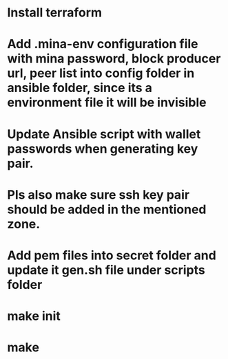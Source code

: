 # Install terraform

# Add .mina-env configuration file with mina password, block producer url, peer list into config folder in ansible folder, since its a environment file it will be invisible

# Update Ansible script with wallet passwords when generating key pair.

# Pls also make sure ssh key pair should be added in the mentioned zone.

# Add pem files into secret folder and update it gen.sh file under scripts folder

# make init

# make 
